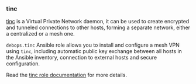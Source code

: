 ### tinc

[tinc](https://tinc-vpn.org/) is a Virtual Private Network daemon, it
can be used to create encrypted and tunneled connections to other hosts,
forming a separate network, either a centralized or a mesh one.

`debops.tinc` Ansible role allows you to install and configure a mesh
VPN using `tinc`, including automatic public key exchange between all
hosts in the Ansible inventory, connection to external hosts and secure
configuration.

Read the [tinc role documentation](https://docs.debops.org/en/stable-3.0/ansible/roles/tinc/) for more details.
